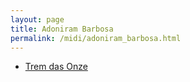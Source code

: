 ```yaml
---
layout: page
title: Adoniram Barbosa
permalink: /midi/adoniram_barbosa.html
---
```


* [Trem das Onze](https://124700.selcdn.ru/srv.victor3d.com.br/midi/td11.mid)